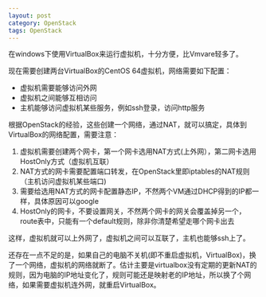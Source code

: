 ```yaml
---
layout: post
category: OpenStack
tags: OpenStack
---
```


在windows下使用VirtualBox来运行虚拟机，十分方便，比Vmvare轻多了。

现在需要创建两台VirtualBox的CentOS 64虚拟机，网络需要如下配置：

* 虚拟机需要能够访问外网 
* 虚拟机之间能够互相访问 
* 主机能够访问虚拟机某些服务，例如ssh登录，访问http服务

根据OpenStack的经验，这些创建一个网络，通过NAT，就可以搞定，具体到VirtualBox的网络配置，需要注意：

1. 虚拟机需要创建两个网卡，第一个网卡选用NAT方式(上外网），第二网卡选用HostOnly方式（虚拟机互联）
2. NAT方式的网卡需要配置端口转发，在OpenStack里即iptables的NAT规则（主机访问虚拟机某些端口)
3. 需要给选用NAT方式的网卡配置静态IP，不然两个VM通过DHCP得到的IP都一样，具体原因可以google
4. HostOnly的网卡，不要设置网关，不然两个网卡的网关会覆盖掉另一个，route表中，只能有一个default规则，除非你清楚希望走哪个网卡出去 

这样，虚拟机就可以上外网了，虚拟机之间可以互联了，主机也能够ssh上了。

还存在一点不足的是，如果自己的电脑不关机(即不重启虚拟机，VirtualBox)，换了一个网络，虚拟机的网络就断了。估计主要是virtualbox没有定期的更新NAT的规则，因为电脑的IP地址变化了，规则可能还是映射老的IP地址，所以换了个网络，如果需要虚拟机连外网，就重启VirtualBox。




